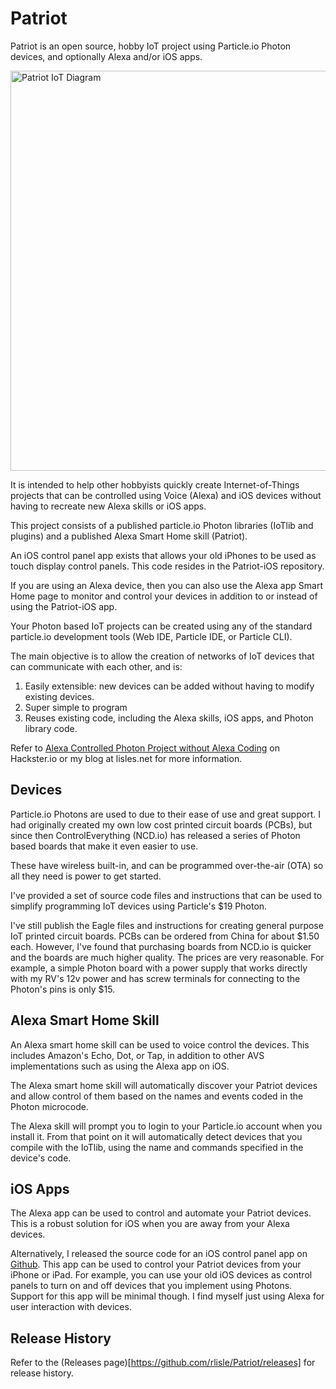 # Patriot
Patriot is an open source, hobby IoT project using 
Particle.io Photon devices, and optionally Alexa and/or iOS apps.

<img src="https://www.lucidchart.com/publicSegments/view/e2fb9ca3-c413-498b-b193-ab9dd6626c3a/image.png" alt="Patriot IoT Diagram" style="width: 640px;"/>

It is intended to help other hobbyists quickly create Internet-of-Things
projects that can be controlled using Voice (Alexa) and iOS devices
without having to recreate new Alexa skills or iOS apps.

This project consists of a published particle.io Photon
libraries (IoTlib and plugins) and a published Alexa Smart Home skill (Patriot).

An iOS control panel app exists that allows your old iPhones
to be used as touch display control panels. This code resides in the
Patriot-iOS repository.

If you are using an Alexa device, then you can also use the Alexa
app Smart Home page to monitor and control your devices in addition
to or instead of using the Patriot-iOS app.

Your Photon based IoT projects can be created using any of the 
standard particle.io development tools (Web IDE,
Particle IDE, or Particle CLI).

The main objective is to allow the creation of networks of IoT
devices that can communicate with each other, and is:
1. Easily extensible: new devices can be added without having to modify existing devices.
2. Super simple to program
3. Reuses existing code, including the Alexa skills, iOS apps, and Photon library code.

Refer to [Alexa Controlled Photon Project without Alexa Coding](https://www.hackster.io/patriot-iot/alexa-controlled-photon-project-without-alexa-coding-f47d84)
on Hackster.io or my blog at lisles.net for more information.

## Devices
Particle.io Photons are used to due to their ease of use and great
support. I had originally created my own low cost printed circuit boards (PCBs), but since then ControlEverything (NCD.io) has released a series of Photon based boards that make it even easier to use.

These have wireless built-in, and can be programmed
over-the-air (OTA) so all they need is power to get started.

I've provided a set of source code files and instructions
that can be used to simplify
programming IoT devices using Particle's $19 Photon.

I've still publish the Eagle files and instructions for creating
general purpose IoT printed circuit boards.
PCBs can be ordered from China for about $1.50 each.
However, I've found that purchasing boards from NCD.io is quicker and the boards are much higher quality. The prices are very reasonable. For example, a simple Photon board with a power supply that works directly with my RV's 12v power and has screw terminals for connecting to the Photon's pins is only $15.

## Alexa Smart Home Skill
An Alexa smart home skill can be used to voice control the devices.
This includes Amazon's Echo, Dot, or Tap, in addition to other
AVS implementations such as using the Alexa app on iOS.

The Alexa smart home skill will automatically discover your Patriot devices
and allow control of them based on the names and events coded in
the Photon microcode.

The Alexa skill will prompt you to login to your Particle.io account 
when you install it. From that point on it will automatically 
detect devices that you compile with the IoTlib, using the
name and commands specified in the device's code.

## iOS Apps
The Alexa app can be used to control and automate your Patriot devices. This is a robust solution for iOS when you are away from your Alexa devices.

Alternatively, I released the source code for an iOS control panel app on [Github](https://github.com/rlisle/Patriot-iOS2).
This app can be used to control your Patriot devices from your iPhone or iPad.
For example, you can use your old iOS devices as control panels
to turn on and off devices that you implement using Photons.
Support for this app will be minimal though. I find myself just using Alexa for user interaction with devices.

## Release History
Refer to the (Releases page)[https://github.com/rlisle/Patriot/releases]
for release history.
